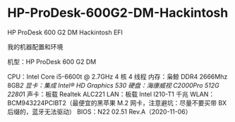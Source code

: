 # HP-ProDesk-600G2-DM-Hackintosh
HP ProDesk 600 G2 DM Hackintosh EFI

我的机器配置和环境

机型：HP ProDesk 600 G2 DM

CPU：Intel Core i5-6600t @ 2.7GHz 4 核 4 线程
内存：枭鲸 DDR4 2666Mhz 8GB*2
显卡：集成 Intel® HD Graphics 530
硬盘：海康威视 C2000Pro 512G 2280*1
声卡：板载 Realtek ALC221
LAN：板载 Intel I210-T1 千兆
WLAN：BCM943224PCIBT2（最便宜的黑苹果 M.2 网卡，注意避坑：尽量不要买带 BX 后缀的，蓝牙无法驱动）
BIOS：N22 02.51 Rev.A（2020-11-06）
